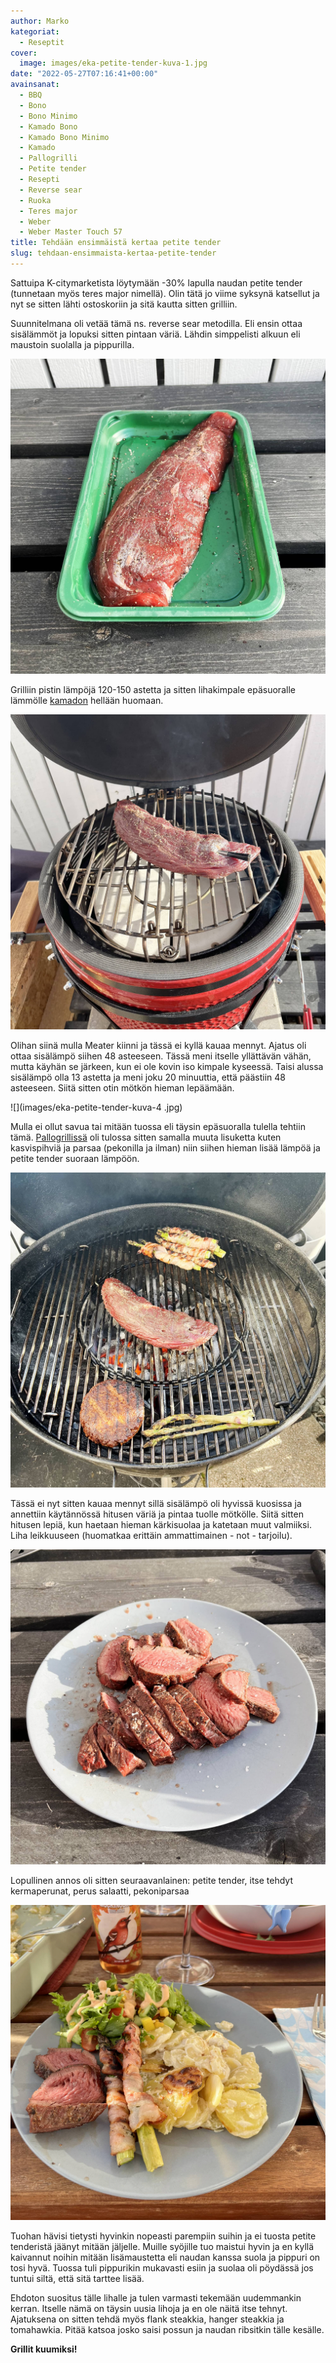```yaml
---
author: Marko
kategoriat:
  - Reseptit
cover:
  image: images/eka-petite-tender-kuva-1.jpg
date: "2022-05-27T07:16:41+00:00"
avainsanat:
  - BBQ
  - Bono
  - Bono Minimo
  - Kamado Bono
  - Kamado Bono Minimo
  - Kamado
  - Pallogrilli
  - Petite tender
  - Resepti
  - Reverse sear
  - Ruoka
  - Teres major
  - Weber
  - Weber Master Touch 57
title: Tehdään ensimmäistä kertaa petite tender
slug: tehdaan-ensimmaista-kertaa-petite-tender
---
```

Sattuipa K-citymarketista löytymään -30% lapulla naudan petite tender (tunnetaan myös teres major nimellä). Olin tätä jo viime syksynä katsellut ja nyt se sitten lähti ostoskoriin ja sitä kautta sitten grilliin.

Suunnitelmana oli vetää tämä ns. reverse sear metodilla. Eli ensin ottaa sisälämmöt ja lopuksi sitten pintaan väriä. Lähdin simppelisti alkuun eli maustoin suolalla ja pippurilla.

![](images/eka-petite-tender-kuva-2.jpg)

Grilliin pistin lämpöjä 120-150 astetta ja sitten lihakimpale epäsuoralle lämmölle [kamadon](/bono-minimon-ensikaryt/) hellään huomaan.

![](images/eka-petite-tender-kuva-3.jpg)

Olihan siinä mulla Meater kiinni ja tässä ei kyllä kauaa mennyt. Ajatus oli ottaa sisälämpö siihen 48 asteeseen. Tässä meni itselle yllättävän vähän, mutta käyhän se järkeen, kun ei ole kovin iso kimpale kyseessä. Taisi alussa sisälämpö olla 13 astetta ja meni joku 20 minuuttia, että päästiin 48 asteeseen. Siitä sitten otin mötkön hieman lepäämään.

![](images/eka-petite-tender-kuva-4 .jpg)

Mulla ei ollut savua tai mitään tuossa eli täysin epäsuoralla tulella tehtiin tämä. [Pallogrillissä](/weber-master-touch-gbs-e-5750-hiiligrilli-57-cm-yhden-kesan-jalkeen/) oli tulossa sitten samalla muuta lisuketta kuten kasvispihviä ja parsaa (pekonilla ja ilman) niin siihen hieman lisää lämpöä ja petite tender suoraan lämpöön.

![](images/eka-petite-tender-kuva-5.jpg)

Tässä ei nyt sitten kauaa mennyt sillä sisälämpö oli hyvissä kuosissa ja annettiin käytännössä hitusen väriä ja pintaa tuolle mötkölle. Siitä sitten hitusen lepiä, kun haetaan hieman kärkisuolaa ja katetaan muut valmiiksi. Liha leikkuuseen (huomatkaa erittäin ammattimainen - not - tarjoilu).

![](images/eka-petite-tender-kuva-6.jpg)

Lopullinen annos oli sitten seuraavanlainen: petite tender, itse tehdyt kermaperunat, perus salaatti, pekoniparsaa

![](images/eka-petite-tender-kuva-1.jpg)

Tuohan hävisi tietysti hyvinkin nopeasti parempiin suihin ja ei tuosta petite tenderistä jäänyt mitään jäljelle. Muille syöjille tuo maistui hyvin ja en kyllä kaivannut noihin mitään lisämaustetta eli naudan kanssa suola ja pippuri on tosi hyvä. Tuossa tuli pippurikin mukavasti esiin ja suolaa oli pöydässä jos tuntui siltä, että sitä tarttee lisää.

Ehdoton suositus tälle lihalle ja tulen varmasti tekemään uudemmankin kerran. Itselle nämä on täysin uusia lihoja ja en ole näitä itse tehnyt. Ajatuksena on sitten tehdä myös flank steakkia, hanger steakkia ja tomahawkia. Pitää katsoa josko saisi possun ja naudan ribsitkin tälle kesälle.

**Grillit kuumiksi!**

